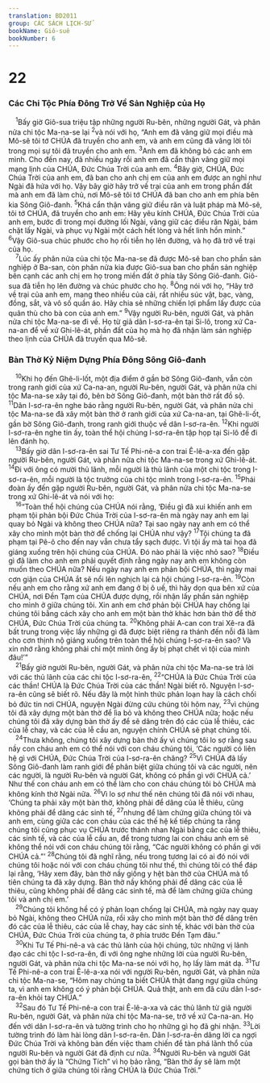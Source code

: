 ```yaml
---
translation: BD2011
group: CÁC SÁCH LỊCH-SỬ
bookName: Giô-suê 
bookNumber: 6
---
```


<div class="title"><h1>22</h1><h3>Các Chi Tộc Phía Ðông Trở Về Sản Nghiệp của Họ</h3></div>
<span class="verse gios_22_1"> <sup>1</sup>Bấy giờ Giô-sua triệu tập những người Ru-bên, những người Gát, và phân nửa chi tộc Ma-na-se lại </span>
<span class="verse gios_22_2"><sup>2</sup>và nói với họ, “Anh em đã vâng giữ mọi điều mà Mô-sê tôi tớ CHÚA đã truyền cho anh em, và anh em cũng đã vâng lời tôi trong mọi sự tôi đã truyền cho anh em. </span>
<span class="verse gios_22_3"><sup>3</sup>Anh em đã không bỏ các anh em mình. Cho đến nay, đã nhiều ngày rồi anh em đã cẩn thận vâng giữ mọi mạng lịnh của CHÚA, Ðức Chúa Trời của anh em. </span>
<span class="verse gios_22_4"><sup>4</sup>Bây giờ, CHÚA, Ðức Chúa Trời của anh em, đã ban cho anh chị em của anh em được an nghỉ như Ngài đã hứa với họ. Vậy bây giờ hãy trở về trại của anh em trong phần đất mà anh em đã làm chủ, nơi Mô-sê tôi tớ CHÚA đã ban cho anh em phía bên kia Sông Giô-đanh. </span>
<span class="verse gios_22_5"><sup>5</sup>Khá cẩn thận vâng giữ điều răn và luật pháp mà Mô-sê, tôi tớ CHÚA, đã truyền cho anh em: Hãy yêu kính CHÚA, Ðức Chúa Trời của anh em, bước đi trong mọi đường lối Ngài, vâng giữ các điều răn Ngài, bám chặt lấy Ngài, và phục vụ Ngài một cách hết lòng và hết linh hồn mình.” </span>
<span class="verse gios_22_6"><sup>6</sup>Vậy Giô-sua chúc phước cho họ rồi tiễn họ lên đường, và họ đã trở về trại của họ.<br/></span>
<span class="verse gios_22_7"> <sup>7</sup>Lúc ấy phân nửa của chi tộc Ma-na-se đã được Mô-sê ban cho phần sản nghiệp ở Ba-san, còn phân nửa kia được Giô-sua ban cho phần sản nghiệp bên cạnh các anh chị em họ trong miền đất ở phía tây Sông Giô-đanh. Giô-sua đã tiễn họ lên đường và chúc phước cho họ. </span>
<span class="verse gios_22_8"><sup>8</sup>Ông nói với họ, “Hãy trở về trại của anh em, mang theo nhiều của cải, rất nhiều súc vật, bạc, vàng, đồng, sắt, và vô số quần áo. Hãy chia sẻ những chiến lợi phẩm lấy được của quân thù cho bà con của anh em.” </span>
<span class="verse gios_22_9"><sup>9</sup>Vậy người Ru-bên, người Gát, và phân nửa chi tộc Ma-na-se đi về. Họ từ giã dân I-sơ-ra-ên tại Si-lô, trong xứ Ca-na-an để về xứ Ghi-lê-át, phần đất của họ mà họ đã nhận làm sản nghiệp theo lịnh của CHÚA đã truyền qua Mô-sê.<br/></span>
<div class="title"><h3>Bàn Thờ Kỷ Niệm Dựng Phía Ðông Sông Giô-đanh</h3></div>
<span class="verse gios_22_10"> <sup>10</sup>Khi họ đến Ghê-li-lốt, một địa điểm ở gần bờ Sông Giô-đanh, vẫn còn trong ranh giới của xứ Ca-na-an, người Ru-bên, người Gát, và phân nửa chi tộc Ma-na-se xây tại đó, bên bờ Sông Giô-đanh, một bàn thờ rất đồ sộ. </span>
<span class="verse gios_22_11"><sup>11</sup>Dân I-sơ-ra-ên nghe báo rằng người Ru-bên, người Gát, và phân nửa chi tộc Ma-na-se đã xây một bàn thờ ở ranh giới của xứ Ca-na-an, tại Ghê-li-ốt, gần bờ Sông Giô-đanh, trong ranh giới thuộc về dân I-sơ-ra-ên. </span>
<span class="verse gios_22_12"><sup>12</sup>Khi người I-sơ-ra-ên nghe tin ấy, toàn thể hội chúng I-sơ-ra-ên tập họp tại Si-lô để đi lên đánh họ.<br/></span>
<span class="verse gios_22_13"> <sup>13</sup>Bấy giờ dân I-sơ-ra-ên sai Tư Tế Phi-nê-a con trai Ê-lê-a-xa đến gặp người Ru-bên, người Gát, và phân nửa chi tộc Ma-na-se trong xứ Ghi-lê-át. </span>
<span class="verse gios_22_14"><sup>14</sup>Ði với ông có mười thủ lãnh, mỗi người là thủ lãnh của một chi tộc trong I-sơ-ra-ên, mỗi người là tộc trưởng của chi tộc mình trong I-sơ-ra-ên. </span>
<span class="verse gios_22_15"><sup>15</sup>Phái đoàn ấy đến gặp người Ru-bên, người Gát, và phân nửa chi tộc Ma-na-se trong xứ Ghi-lê-át và nói với họ:<br/></span>
<span class="verse gios_22_16"> <sup>16</sup>“Toàn thể hội chúng của CHÚA nói rằng, ‘Ðiều gì đã xui khiến anh em phạm tội phản bội Ðức Chúa Trời của I-sơ-ra-ên mà ngày nay anh em lại quay bỏ Ngài và không theo CHÚA nữa? Tại sao ngày nay anh em có thể xây cho mình một bàn thờ để chống lại CHÚA như vậy? </span>
<span class="verse gios_22_17"><sup>17</sup>Tội chúng ta đã phạm tại Pê-ô cho đến nay vẫn chưa tẩy sạch được. Vì tội ấy mà tai họa đã giáng xuống trên hội chúng của CHÚA. Ðó nào phải là việc nhỏ sao? </span>
<span class="verse gios_22_18"><sup>18</sup>Ðiều gì đã làm cho anh em phải quyết định rằng ngày nay anh em không còn muốn theo CHÚA nữa? Nếu ngày nay anh em phản bội CHÚA, thì ngày mai cơn giận của CHÚA ắt sẽ nổi lên nghịch lại cả hội chúng I-sơ-ra-ên. </span>
<span class="verse gios_22_19"><sup>19</sup>Còn nếu anh em cho rằng xứ anh em đang ở bị ô uế, thì hãy dọn qua bên xứ của CHÚA, nơi Ðền Tạm của CHÚA được dựng, rồi nhận lấy phần sản nghiệp cho mình ở giữa chúng tôi. Xin anh em chớ phản bội CHÚA hay chống lại chúng tôi bằng cách xây cho anh em một bàn thờ khác hơn bàn thờ để thờ CHÚA, Ðức Chúa Trời của chúng ta. </span>
<span class="verse gios_22_20"><sup>20</sup>Không phải A-can con trai Xê-ra đã bất trung trong việc lấy những gì đã được biệt riêng ra thánh đến nỗi đã làm cho cơn thịnh nộ giáng xuống trên toàn thể hội chúng I-sơ-ra-ên sao? Và xin nhớ rằng không phải chỉ một mình ông ấy bị phạt chết vì tội của mình đâu!’”<br/></span>
<span class="verse gios_22_21"> <sup>21</sup>Bấy giờ người Ru-bên, người Gát, và phân nửa chi tộc Ma-na-se trả lời với các thủ lãnh của các chi tộc I-sơ-ra-ên, </span>
<span class="verse gios_22_22"><sup>22</sup>“CHÚA là Ðức Chúa Trời của các thần! CHÚA là Ðức Chúa Trời của các thần! Ngài biết rõ. Nguyện I-sơ-ra-ên cũng sẽ biết rõ. Nếu đây là một hình thức phản loạn hay là cách chối bỏ đức tin nơi CHÚA, nguyện Ngài đừng cứu chúng tôi hôm nay, </span>
<span class="verse gios_22_23"><sup>23</sup>vì chúng tôi đã xây dựng một bàn thờ để lìa bỏ và không theo CHÚA nữa; hoặc nếu chúng tôi đã xây dựng bàn thờ ấy để sẽ dâng trên đó các của lễ thiêu, các của lễ chay, và các của lễ cầu an, nguyện chính CHÚA sẽ phạt chúng tôi.<br/></span>
<span class="verse gios_22_24"> <sup>24</sup>Thưa không, chúng tôi xây dựng bàn thờ ấy vì chúng tôi lo sợ rằng sau nầy con cháu anh em có thể nói với con cháu chúng tôi, ‘Các người có liên hệ gì với CHÚA, Ðức Chúa Trời của I-sơ-ra-ên chăng? </span>
<span class="verse gios_22_25"><sup>25</sup>Vì CHÚA đã lấy Sông Giô-đanh làm ranh giới để phân biệt giữa chúng tôi và các người, nên các người, là người Ru-bên và người Gát, không có phần gì với CHÚA cả.’ Như thế con cháu anh em có thể làm cho con cháu chúng tôi bỏ CHÚA mà không kính thờ Ngài nữa. </span>
<span class="verse gios_22_26"><sup>26</sup>Vì lo sợ như thế nên chúng tôi đã nói với nhau, ‘Chúng ta phải xây một bàn thờ, không phải để dâng của lễ thiêu, cũng không phải để dâng các sinh tế, </span>
<span class="verse gios_22_27"><sup>27</sup>nhưng để làm chứng giữa chúng tôi và anh em, cùng giữa các con cháu của các thế hệ kế tiếp chúng ta rằng chúng tôi cũng phục vụ CHÚA trước thánh nhan Ngài bằng các của lễ thiêu, các sinh tế, và các của lễ cầu an, để trong tương lai con cháu anh em sẽ không thể nói với con cháu chúng tôi rằng, “Các người không có phần gì với CHÚA cả.”’ </span>
<span class="verse gios_22_28"><sup>28</sup>Chúng tôi đã nghĩ rằng, nếu trong tương lai có ai đó nói với chúng tôi hoặc nói với con cháu chúng tôi như thế, thì chúng tôi có thể đáp lại rằng, ‘Hãy xem đây, bàn thờ nầy giống y hệt bàn thờ của CHÚA mà tổ tiên chúng ta đã xây dựng. Bàn thờ nầy không phải để dâng các của lễ thiêu, cũng không phải để dâng các sinh tế, mà để làm chứng giữa chúng tôi và anh chị em.’ <br/></span>
<span class="verse gios_22_29"> <sup>29</sup>Chúng tôi không hề có ý phản loạn chống lại CHÚA, mà ngày nay quay bỏ Ngài, không theo CHÚA nữa, rồi xây cho mình một bàn thờ để dâng trên đó các của lễ thiêu, các của lễ chay, hay các sinh tế, khác với bàn thờ của CHÚA, Ðức Chúa Trời của chúng ta, ở phía trước Ðền Tạm đâu.”<br/></span>
<span class="verse gios_22_30"> <sup>30</sup>Khi Tư Tế Phi-nê-a và các thủ lãnh của hội chúng, tức những vị lãnh đạo các chi tộc I-sơ-ra-ên, đi với ông nghe những lời của người Ru-bên, người Gát, và phân nửa chi tộc Ma-na-se nói với họ, họ lấy làm mát dạ. </span>
<span class="verse gios_22_31"><sup>31</sup>Tư Tế Phi-nê-a con trai Ê-lê-a-xa nói với người Ru-bên, người Gát, và phân nửa chi tộc Ma-na-se, “Hôm nay chúng ta biết CHÚA thật đang ngự giữa chúng ta, vì anh em không có ý phản bội CHÚA. Quả thật, anh em đã cứu dân I-sơ-ra-ên khỏi tay CHÚA.”<br/></span>
<span class="verse gios_22_32"> <sup>32</sup>Sau đó Tư Tế Phi-nê-a con trai Ê-lê-a-xa và các thủ lãnh từ giã người Ru-bên, người Gát, và phân nửa chi tộc Ma-na-se, trở về xứ Ca-na-an. Họ đến với dân I-sơ-ra-ên và tường trình cho họ những gì họ đã ghi nhận. </span>
<span class="verse gios_22_33"><sup>33</sup>Lời tường trình đó làm hài lòng dân I-sơ-ra-ên. Dân I-sơ-ra-ên dâng lời ca ngợi Ðức Chúa Trời và không bàn đến việc tham chiến để tàn phá lãnh thổ của người Ru-bên và người Gát đã định cư nữa. </span>
<span class="verse gios_22_34"><sup>34</sup>Người Ru-bên và người Gát gọi bàn thờ ấy là “Chứng Tích” vì họ bảo rằng, “Bàn thờ ấy sẽ làm một chứng tích ở giữa chúng tôi rằng CHÚA là Ðức Chúa Trời.”<br/></span>
